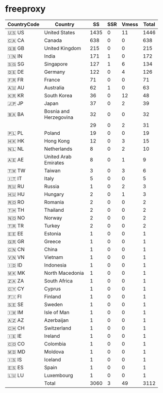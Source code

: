 # freeproxy

|CountryCode|Country|SS|SSR|Vmess|Total|
|  ----  | ----  |  ----  | ----  |  ----  | ----  |
|🇺🇸 US|United States|1435|0|11|1446|
|🇨🇦 CA|Canada|638|0|0|638|
|🇬🇧 GB|United Kingdom|215|0|0|215|
|🇮🇳 IN|India|171|1|0|172|
|🇸🇬 SG|Singapore|127|1|6|134|
|🇩🇪 DE|Germany|122|0|4|126|
|🇫🇷 FR|France|71|0|0|71|
|🇦🇺 AU|Australia|62|1|0|63|
|🇰🇷 KR|South Korea|36|0|12|48|
|🇯🇵 JP|Japan|37|0|2|39|
|🇧🇦 BA|Bosnia and Herzegovina|32|0|0|32|
| ||29|0|2|31|
|🇵🇱 PL|Poland|19|0|0|19|
|🇭🇰 HK|Hong Kong|12|0|3|15|
|🇳🇱 NL|Netherlands|8|0|2|10|
|🇦🇪 AE|United Arab Emirates|8|0|1|9|
|🇹🇼 TW|Taiwan|3|0|3|6|
|🇮🇹 IT|Italy|5|0|0|5|
|🇷🇺 RU|Russia|1|0|2|3|
|🇭🇺 HU|Hungary|2|0|1|3|
|🇷🇴 RO|Romania|2|0|0|2|
|🇹🇭 TH|Thailand|2|0|0|2|
|🇳🇴 NO|Norway|2|0|0|2|
|🇹🇷 TR|Turkey|2|0|0|2|
|🇪🇪 EE|Estonia|1|0|0|1|
|🇬🇷 GR|Greece|1|0|0|1|
|🇨🇳 CN|China|1|0|0|1|
|🇻🇳 VN|Vietnam|1|0|0|1|
|🇮🇩 ID|Indonesia|1|0|0|1|
|🇲🇰 MK|North Macedonia|1|0|0|1|
|🇿🇦 ZA|South Africa|1|0|0|1|
|🇨🇾 CY|Cyprus|1|0|0|1|
|🇫🇮 FI|Finland|1|0|0|1|
|🇸🇪 SE|Sweden|1|0|0|1|
|🇮🇲 IM|Isle of Man|1|0|0|1|
|🇦🇿 AZ|Azerbaijan|1|0|0|1|
|🇨🇭 CH|Switzerland|1|0|0|1|
|🇮🇪 IE|Ireland|1|0|0|1|
|🇨🇴 CO|Colombia|1|0|0|1|
|🇲🇩 MD|Moldova|1|0|0|1|
|🇮🇸 IS|Iceland|1|0|0|1|
|🇪🇸 ES|Spain|1|0|0|1|
|🇱🇺 LU|Luxembourg|1|0|0|1|
||Total|3060|3|49|3112|
